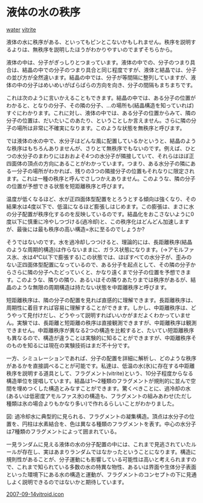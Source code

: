 # 液体の水の秩序

[water](water.md) [vitrite](vitrite.md)

液体の水に秩序がある、といってもピンとこないかもしれません。秩序を説明するよりは、無秩序を説明したほうがわかりやすいのでまずそちらから。



液体の中は、分子がぎっしりとつまっています。液体の中での、分子のつまり具合は、結晶の中での分子のつまり具合と同じ程度ですが、液体と結晶では、分子の並び方が全然違います。結晶の中では、分子が等間隔に整列していますが、液体の中の分子はめいめいがばらばらの方向を向き、分子の間隔もまちまちです。



これは次のように言いかえることもできます。結晶の中では、ある分子の位置がわかると、となりの分子、その隣の分子、…の場所も(結晶構造を知っていれば)すぐにわかります。これに対し、液体の中では、ある分子の位置からみて、隣の分子の位置は、だいたいこのあたり、ということしか言えません。さらに隣の分子の場所は非常に不確実になります。このような状態を無秩序と呼びます。



では液体の水の中で、水分子はどんな風に配置しているかというと、結晶のような秩序はもちろんありませんが、さりとて無秩序でもないのです。例えば、ひとつの水分子のまわりにはおおよそ4つの水分子が隣接していて、それらはほぼ正四面体の頂点の方向にあることがわかっています。つまり、ある水分子の隣にある一分子の場所がわかれば、残りの3つの隣接分子の位置もそれなりに限定されます。これは一種の秩序と呼んでさしつかえありません。このような、隣の分子の位置が予想できる状態を短距離秩序と呼びます。



温度が低くなるほど、水が正四面体型配置をとろうとする傾向は強くなり、その結果水は4度以下で、低温になるほど膨張しはじめます。この膨張は、まさに水の分子配置が秩序化するのを反映しているのです。結晶化をおこさないように0度以下に慎重に冷やしつづける(過冷却)と、この秩序化はどんどん加速しますが、最後には最も秩序の高い構造=氷に至るのでしょうか?



そうではないのです。水を過冷却しつつけると、理論的には、長距離秩序(結晶のような周期的構造)は作らないままに、ガラス状態になります。(→アモルファス氷、水は4℃以下で膨張する)この状態では、ほぼすべての水分子が、歪みのない正四面体型配置になっているので、ある分子を起点として、その隣の分子からさらに隣の分子へたどっていくと、かなり遠くまで分子の位置を予想できます。このような、隣りの隣り、あるいはその隣りあたりまでは秩序があるが、結晶のような無限の周期構造は持たない状態を中距離秩序と呼びます。



短距離秩序は、隣の分子の配置を見れば直感的に理解できます。長距離秩序は、周期性に着目すれば容易に理解することができます。しかし、中距離秩序は、どうやって見付けだし、どうやって説明すればいいかがまだよくわかっていません。実験では、長距離と短距離の秩序は直接観測できますが、中距離秩序は観測できません。中距離秩序が異なる2つの構造を比較すると、たいてい短距離秩序も異なるので、構造が違うことは実験的に知ることができますが、中距離秩序そのものを知るには現在の実験技術はまだ不十分です。



一方、シミュレーションであれば、分子の配置を詳細に解析し、どのような秩序があるかを直接調べることが可能です。私達は、低温の水(氷)に存在する中距離秩序を説明する道具として、フラグメント(vitrite)という、10分子程度からなる構造単位を提唱しています。結晶は1～2種類のフラグメントが規則的に並んで空間を埋めつくした構造とみなすことができます。驚くべきことに、過冷却の水(あるいは低密度アモルファス氷)の構造も、フラグメントの組みあわせ(ただし種類は氷の場合よりもかなり多い)で作れるらしいことがわかりました。



[](https://gyazo.com/124efb6248e01d4a4df6ae0894fa7e66)



図: 過冷却水に典型的に見られる、フラグメントの凝集構造。頂点は水分子の位置を、円柱は水素結合を、色は異なる種類のフラグメントを表す。中心の水分子は7種類のフラグメントによって囲まれている。



一見ランダムに見える液体の水の分子配置の中には、これまで見逃されていたルールが存在し、実はあまりランダムではなかったということになります。構造に規則性があることが、分子運動にも影響している可能性は高いと考えられますので、これまで知られている多数の水の特異な物性、あるいは界面や生体分子表面といった環境下にある水の構造と運動が、フラグメントのコンセプトの下に見通しよく説明できるのではないかと期待しています。

[2007-09-14vitroid.icon](2007-09-14vitroid.icon.md)



